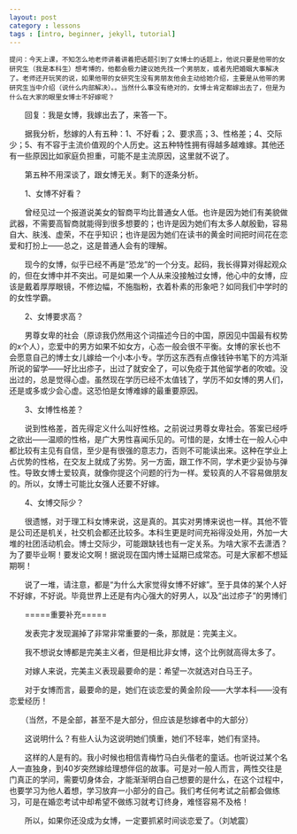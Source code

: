 ```yaml
---
layout: post
category : lessons
tags : [intro, beginner, jekyll, tutorial]
---
```

	提问：今天上课，不知怎么地老师讲着讲着把话题引到了女博士的话题上，他说只要是他带的女研究生（我是本科生）想考博的，他都会极力建议她先找一个男朋友，或者先把婚姻大事解决了。老师还开玩笑的说，如果他带的女研究生没有男朋友他会主动给她介绍，主要是从他带的男研究生当中介绍（说什么内部解决）。。当然什么事没有绝对的，女博士肯定都嫁出去了，但是为什么在大家的眼里女博士不好嫁呢？

　　回复：我是女博，我嫁出去了，来答一下。

　　据我分析，愁嫁的人有五种：1、不好看；2、要求高；3、性格差；4、交际少；5、有不容于主流价值观的个人历史。这五种特性拥有得越多越难嫁。其他还有一些原因比如家庭负担重，可能不是主流原因，这里就不说了。

　　第五种不用深谈了，跟女博无关。剩下的逐条分析。

　　1、女博不好看？

　　曾经见过一个报道说美女的智商平均比普通女人低。也许是因为她们有美貌做武器，不需要高智商就能得到很多想要的；也许是因为她们有太多人献殷勤，容易自大、肤浅、虚荣，不在乎知识；也许是因为她们在读书的黄金时间把时间花在恋爱和打扮上——总之，这是普通人会有的理解。

　　现今的女博，似乎已经不再是“恐龙”的一个分支。起码，我长得算对得起观众的，但在女博中并不突出。可是如果一个人从来没接触过女博，他心中的女博，应该是戴着厚厚眼镜，不修边幅，不施脂粉，衣着朴素的形象吧？如同我们中学时的的女性学霸。

　　2、女博要求高？

　　男尊女卑的社会（原谅我仍然用这个词描述今日的中国，原因见中国最有权势的x个人），恋爱中的男方如果不如女方，心态一般会很不平衡。女博的家长也不会愿意自己的博士女儿嫁给一个小本小专。学历这东西有点像钱钟书笔下的方鸿渐所说的留学——好比出疹子，出过了就安全了，可以免疫于其他留学者的吹嘘。没出过的，总是觉得心虚。虽然现在学历已经不太值钱了，学历不如女博的男人们，还是或多或少会心虚。这恐怕是女博难嫁的最重要原因。

　　3、女博性格差？

　　说到性格差，首先得定义什么叫好性格。之前说过男尊女卑社会。答案已经呼之欲出——温顺的性格，是广大男性喜闻乐见的。可惜的是，女博士在一般人心中都比较有主见有自信，至少是有很强的意志力，否则不可能读出来。这种在学业上占优势的性格，在交友上就成了劣势。另一方面，跟工作不同，学术更少妥协与弹性。导致女博士爱较真，就像你提这个问题的行为一样。爱较真的人不容易做朋友的。所以，女博士可能比女强人还要不好嫁。

　　4、女博交际少？

　　很遗憾，对于理工科女博来说，这是真的。其实对男博来说也一样。其他不管是公司还是机关，社交机会都还比较多。本科生更是时间充裕得没处用，外加一大堆的社团活动机会。博士交际少，可能跟缺钱也有一定关系。为啥大家不去潇洒？为了要毕业啊！要发论文啊！据说现在国内博士延期已成常态。可是大家都不想延期啊！

　　说了一堆，请注意，都是“为什么大家觉得女博不好嫁”。至于具体的某个人好不好嫁，不好说。毕竟世界上还是有内心强大的好男人，以及“出过疹子”的男博们

　　=====重要补充=====

　　发表完才发现漏掉了非常非常重要的一条，那就是：完美主义。

　　我不想说女博都是完美主义者，但是相比非女博，这个比例就高得太多了。

　　对嫁人来说，完美主义表现最要命的是：希望一次就选对白马王子。

　　对于女博而言，最要命的是，她们在谈恋爱的黄金阶段——大学本科——没有恋爱经历！

　　（当然，不是全部，甚至不是大部分，但应该是愁嫁者中的大部分）

　　这说明什么？有些人认为这说明她们慎重，她们不轻率，她们有坚持。

　　这样的人是有的。我小时候也相信青梅竹马白头偕老的童话。也听说过某个名人一直独身，到40岁突然嫁给理想伴侣的故事。可是对一般人而言，两性交往是门真正的学问，需要切身体会，才能渐渐明白自己想要的是什么，在这个过程中，也要学习为他人着想，学习放弃一小部分的自己。我们考任何考试之前都会做练习，可是在婚恋考试中却希望不做练习就考订终身，难怪容易不及格！

　　所以，如果你还没成为女博，一定要抓紧时间谈恋爱了。（刘虓震）